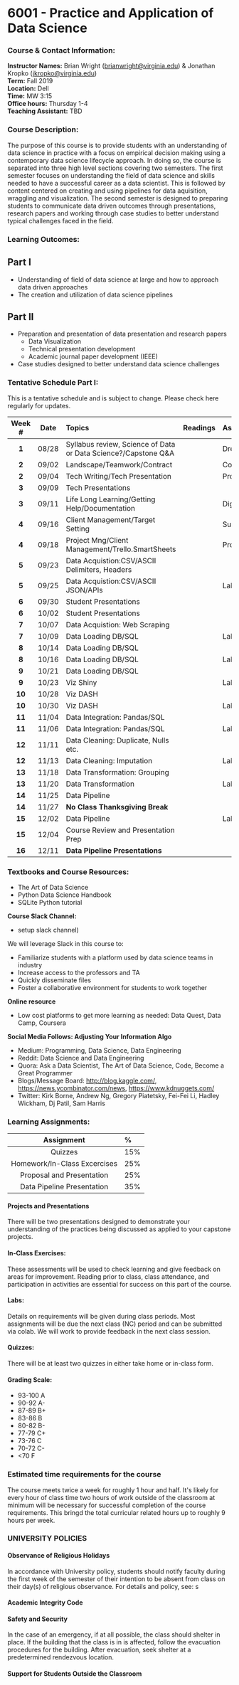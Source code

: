 # 6001 - Practice and Application of Data Science

### Course & Contact Information:

**Instructor Names:** Brian Wright (brianwright@virginia.edu) & Jonathan Kropko (jkropko@virginia.edu) \
**Term:** Fall 2019 \
**Location:** Dell  \
**Time:** MW 3:15 \
**Office hours:** Thursday 1-4 \
**Teaching Assistant:** TBD 

###  Course Description:

The purpose of this course is to provide students with an understanding of data science in practice with a focus on empirical decision making using a contemporary data science lifecycle approach. In doing so, the course is separated into three high level sections covering two semesters. The first semester focuses on understanding the field of data science and skills needed to have a successful career as a data scientist. This is followed by content centered on creating and using pipelines for data aquisition, wraggling and visualization.  The second semester is designed to preparing students to communicate data driven outcomes through presentations, research papers and working through  case studies to better understand typical challenges faced in the field.  

### Learning Outcomes:
## Part I
 - Understanding of field of data science at large and how to approach data driven approaches
 - The creation and utilization of data science pipelines
 
 ## Part II
 - Preparation and presentation of data presentation and research papers
    - Data Visualization 
    - Technical presentation development 
    - Academic journal paper development (IEEE)
 - Case studies designed to better understand data science challenges

### Tentative Schedule Part I:
This is a tentative schedule and is subject to change. Please check here regularly for updates.

| Week # |Date   | Topics                                                      | Readings | Assignments | Due    | Prof
| :----: |:----: |:-------|:---------|:------------| :----- | :-----
| **1**  | 08/28 | Syllabus review, Science of Data or Data Science?/Capstone Q&A      |  | Dream Job       |  NC    |B/J  |
| **2**  | 09/02 | Landscape/Teamwork/Contract                                         |  |Contract       |   NC   |B    |
| **2**  | 09/04 | Tech Writing/Tech Presentation                                      |  | Proposal/Presentations   |      |B   |
| **3**  | 09/09 | Tech Presentations                                                  |  |                           |  |B   |
| **3**  | 09/11 | Life Long Learning/Getting Help/Documentation                       |  | Digital Library        |      | B  |
| **4**  | 09/16 | Client Management/Target Setting                                    |  | Success Statement      |      | J  |
| **4**  | 09/18 | Project Mng/Client Management/Trello.SmartSheets                     |  | Project Plan        |      | B  |
| **5**  | 09/23 | Data Acquistion:CSV/ASCII Delimiters, Headers                        |  |         |      | J  |
| **5**  | 09/25 | Data Acquistion:CSV/ASCII JSON/APIs                                  |  | Lab        |  NC    |  J |
| **6** | 09/30 | Student Presentations                                                 |  |         |      |  B/J  |
| **6** | 10/02 | Student Presentations                                                 |  |         |      |  B/J  |
| **7** | 10/07 | Data Acquistion: Web Scraping                                         |  |         |      |  B  |
| **7** | 10/09 | Data Loading DB/SQL                                                   |  | Lab        |      |  R  |
| **8** | 10/14 | Data Loading DB/SQL                                                   |  |        |      |  R  |
| **8** | 10/16 | Data Loading DB/SQL                                                  |  |  Lab       |      |  R  |
| **9** | 10/21 | Data Loading DB/SQL                                                  |  |         |      |  R  |
| **9** | 10/23 | Viz Shiny                                                            |  | Lab        |      |  B  |
| **10** | 10/28 | Viz DASH                                                            |  |         |      |  B/J  |
| **10** | 10/30 | Viz DASH                                                             |  | Lab        |      | B/J   |
| **11** | 11/04 | Data Integration: Pandas/SQL                                         |  |         |      |  R  |
| **11** | 11/06 | Data Integration: Pandas/SQL                                         |  | Lab       |      |  R  |
| **12** | 11/11 | Data Cleaning: Duplicate, Nulls etc.                                 |  |         |      |  B/J  |
| **12** | 11/13 | Data Cleaning: Imputation                                           |  | Lab        |      |  B/J  |
| **13** | 11/18 | Data Transformation: Grouping                                       |  |        |      |  B/J  |
| **13** | 11/20 | Data Transformation                                                |  | Lab        |      | B/J   |
| **14** | 11/25 | Data Pipeline                                                     |  |        |      | R   |
| **14** | 11/27 | **No Class Thanksgiving Break**                                   |  |         |      |    |
| **15** | 12/02 | Data Pipeline                                                 |  | Lab        |      |  R  |
| **15** | 12/04 | Course Review and Presentation Prep                      |  |         |      |  B/J  |
| **16** | 12/11 | **Data Pipeline Presentations**                                                      |  |         |      |  B/J  |


### Textbooks and Course Resources:
- The Art of Data Science 
- Python Data Science Handbook
- SQLite Python tutorial

**Course Slack Channel:**
- setup slack channel)

We will leverage Slack in this course to: 
- Familiarize students with a platform used by data science teams in industry
- Increase access to the professors and TA
- Quickly disseminate files
- Foster a collaborative environment for students to work together 

**Online resource**
- Low cost platforms to get more learning as needed: Data Quest, Data Camp, Coursera

**Social Media Follows: Adjusting Your Information Algo**
- Medium: Programming, Data Science, Data Engineering
- Reddit: Data Science and Data Engineering
- Quora: Ask a Data Scientist, The Art of Data Science, Code, Become a Great Programmer 
- Blogs/Message Board: http://blog.kaggle.com/, https://news.ycombinator.com/news, https://www.kdnuggets.com/
- Twitter: Kirk Borne, Andrew Ng, Gregory Piatetsky, Fei-Fei Li, Hadley Wickham, Dj Patil, Sam Harris 


### Learning Assignments:
|Assignment| % |
| :----: |:---- |
|Quizzes |15% |
|Homework/In-Class Excercises | 25% |
|Proposal and Presentation | 25% |
|Data Pipeline Presentation| 35% |


#### Projects and Presentations 
There will be two presentations designed to demonstrate your understanding of the practices being discussed as applied to your capstone projects. 

#### In-Class Exercises:
These assessments will be used to check learning and give feedback on areas for improvement. Reading prior to class, class attendance, and participation in activities are essential for success on this part of the course.
 
#### Labs: 
Details on requirements will be given during class periods. Most assignments will be due the next class (NC) period and can be submitted via colab. We will work to provide feedback in the next class session. 

#### Quizzes: 
There will be at least two quizzes in either take home or in-class form. 

#### Grading Scale:
 - 93-100 A
 - 90-92 A- 
 - 87-89 B+
 - 83-86 B 
 - 80-82 B- 
 - 77-79 C+ 
 - 73-76 C 
 - 70-72 C- 
 - <70 F
 
### Estimated time requirements for the course
The course meets twice a week for roughly 1 hour and half. It's likely for every hour of class time two hours of work outside of the classroom at minimum will be necessary for successful completion of the course requirements. This bringd the total curricular related hours up to roughly 9 hours per week. 

###  UNIVERSITY POLICIES 

#### Observance of Religious Holidays 
In accordance with University policy, students should notify faculty during the first week of the semester of their intention to be absent from class on their day(s) of religious observance. 
For details and policy, see: s

#### Academic Integrity Code


#### Safety and Security

In the case of an emergency, if at all possible, the class should shelter in place. If the building that the class is in is affected, follow the evacuation procedures for the building. After evacuation, seek shelter at a predetermined rendezvous location.

#### Support for Students Outside the Classroom

